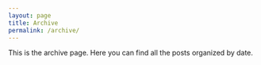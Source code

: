 ```yaml
---
layout: page
title: Archive
permalink: /archive/
---
```


This is the archive page. Here you can find all the posts organized by date.